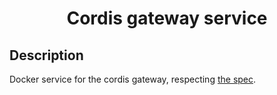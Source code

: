 <div align = "center">

# Cordis gateway service

</div>

## Description

Docker service for the cordis gateway, respecting [the spec](https://github.com/cordis-lib/spec).
